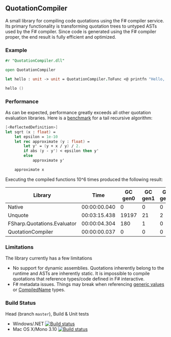 ## QuotationCompiler

A small library for compiling code quotations using the F# compiler service.
Its primary functionality is transforming quotation trees to untyped ASTs used by the F# compiler.
Since code is generated using the F# compiler proper, the end result is fully efficient and optimized.

### Example

```fsharp
#r "QuotationCompiler.dll"

open QuotationCompiler

let hello : unit -> unit = QuotationCompiler.ToFunc <@ printfn "Hello, world!" @>

hello ()
```

### Performance

As can be expected, performance greatly exceeds all other quotation evaluation libraries.
Here is a [benchmark](https://github.com/eiriktsarpalis/QuotationsCompiler/blob/master/tests/QuotationCompiler.Tests/perf.fsx) for a tail recursive algorithm:
```fsharp
[<ReflectedDefinition>]
let sqrt (x : float) =
    let epsilon = 1e-10
    let rec approximate (y : float) =
        let y' = (y + x / y) / 2.
        if abs (y - y') < epsilon then y'
        else
            approximate y'

    approximate x
```
Executing the compiled functions 10^6 times produced the following result:

| Library                     | Time         | GC gen0 | GC gen1 | GC gen2 |
|-----------------------------|--------------|---------|---------|---------|
| Native                      | 00:00:00.040 | 0       | 0       | 0       |
| Unquote                     | 00:03:15.438 | 19197   | 21      | 2       |
| FSharp.Quotations.Evaluator | 00:00:04.304 | 180     | 1       | 0       |
| QuotationCompiler           | 00:00:00.037 | 0       | 0       | 0       |

### Limitations

The library currently has a few limitations
* No support for dynamic assemblies. Quotations inherently belong to the runtime and ASTs are inherently static. It is impossible to compile quotations that reference types/code defined in F# interactive.
* F# metadata issues. Things may break when referencing [generic values](https://visualfsharp.codeplex.com/workitem/178) or [CompiledName](https://visualfsharp.codeplex.com/workitem/177) types.

### Build Status

Head (branch `master`), Build & Unit tests

* Windows/.NET [![Build status](https://ci.appveyor.com/api/projects/status/3a84u9wrf9xt0aks/branch/master?svg=true)](https://ci.appveyor.com/project/nessos/quotationscompiler/branch/master)
* Mac OS X/Mono 3.10 [![Build status](https://ci.appveyor.com/api/projects/status/79arr40vmvtt5tb9/branch/master?svg=true)](https://ci.appveyor.com/project/nessos/quotationcompiler/branch/master)
